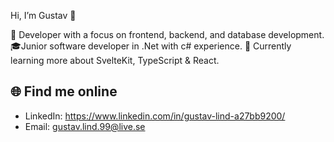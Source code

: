  Hi, I’m Gustav 👋

🎯 Developer with a focus on frontend, backend, and database development.
🎓Junior software developer in .Net with c# experience.
🌱 Currently learning more about SvelteKit, TypeScript & React.

## 🌐 Find me online
- LinkedIn: https://www.linkedin.com/in/gustav-lind-a27bb9200/
- Email: gustav.lind.99@live.se

